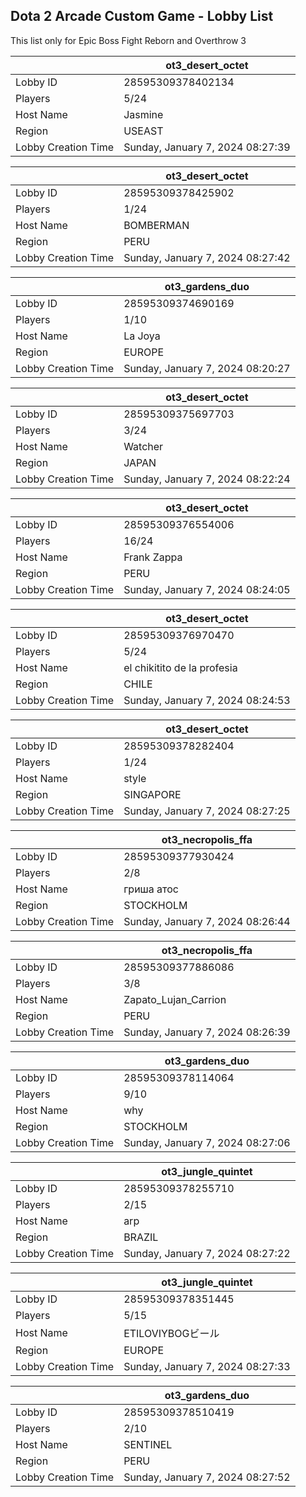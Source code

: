 ## Dota 2 Arcade Custom Game - Lobby List

This list only for Epic Boss Fight Reborn and Overthrow 3

|  | ot3_desert_octet |
| ------ | ------ |
| Lobby ID | 28595309378402134 |
| Players | 5/24 |
| Host Name | Jasmine |
| Region | USEAST |
| Lobby Creation Time | Sunday, January 7, 2024 08:27:39 |


|  | ot3_desert_octet |
| ------ | ------ |
| Lobby ID | 28595309378425902 |
| Players | 1/24 |
| Host Name | BOMBERMAN |
| Region | PERU |
| Lobby Creation Time | Sunday, January 7, 2024 08:27:42 |


|  | ot3_gardens_duo |
| ------ | ------ |
| Lobby ID | 28595309374690169 |
| Players | 1/10 |
| Host Name | La Joya |
| Region | EUROPE |
| Lobby Creation Time | Sunday, January 7, 2024 08:20:27 |


|  | ot3_desert_octet |
| ------ | ------ |
| Lobby ID | 28595309375697703 |
| Players | 3/24 |
| Host Name | Watcher |
| Region | JAPAN |
| Lobby Creation Time | Sunday, January 7, 2024 08:22:24 |


|  | ot3_desert_octet |
| ------ | ------ |
| Lobby ID | 28595309376554006 |
| Players | 16/24 |
| Host Name | Frank Zappa |
| Region | PERU |
| Lobby Creation Time | Sunday, January 7, 2024 08:24:05 |


|  | ot3_desert_octet |
| ------ | ------ |
| Lobby ID | 28595309376970470 |
| Players | 5/24 |
| Host Name | el chikitito de la profesia |
| Region | CHILE |
| Lobby Creation Time | Sunday, January 7, 2024 08:24:53 |


|  | ot3_desert_octet |
| ------ | ------ |
| Lobby ID | 28595309378282404 |
| Players | 1/24 |
| Host Name | style |
| Region | SINGAPORE |
| Lobby Creation Time | Sunday, January 7, 2024 08:27:25 |


|  | ot3_necropolis_ffa |
| ------ | ------ |
| Lobby ID | 28595309377930424 |
| Players | 2/8 |
| Host Name | гриша атос |
| Region | STOCKHOLM |
| Lobby Creation Time | Sunday, January 7, 2024 08:26:44 |


|  | ot3_necropolis_ffa |
| ------ | ------ |
| Lobby ID | 28595309377886086 |
| Players | 3/8 |
| Host Name | Zapato_Lujan_Carrion |
| Region | PERU |
| Lobby Creation Time | Sunday, January 7, 2024 08:26:39 |


|  | ot3_gardens_duo |
| ------ | ------ |
| Lobby ID | 28595309378114064 |
| Players | 9/10 |
| Host Name | why |
| Region | STOCKHOLM |
| Lobby Creation Time | Sunday, January 7, 2024 08:27:06 |


|  | ot3_jungle_quintet |
| ------ | ------ |
| Lobby ID | 28595309378255710 |
| Players | 2/15 |
| Host Name | arp |
| Region | BRAZIL |
| Lobby Creation Time | Sunday, January 7, 2024 08:27:22 |


|  | ot3_jungle_quintet |
| ------ | ------ |
| Lobby ID | 28595309378351445 |
| Players | 5/15 |
| Host Name | ETILOVIYBOGビール |
| Region | EUROPE |
| Lobby Creation Time | Sunday, January 7, 2024 08:27:33 |


|  | ot3_gardens_duo |
| ------ | ------ |
| Lobby ID | 28595309378510419 |
| Players | 2/10 |
| Host Name | SENTINEL |
| Region | PERU |
| Lobby Creation Time | Sunday, January 7, 2024 08:27:52 |


